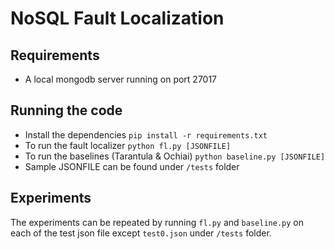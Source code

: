 # NoSQL Fault Localization

## Requirements
- A local mongodb server running on port 27017

## Running the code
- Install the dependencies
	`pip install -r requirements.txt`
- To run the fault localizer
	`python fl.py [JSONFILE]`
- To run the baselines (Tarantula & Ochiai)
	`python baseline.py [JSONFILE]`
- Sample JSONFILE can be found under `/tests` folder

## Experiments
The experiments can be repeated by running `fl.py` and `baseline.py` on each of the test json file except `test0.json` under `/tests` folder.
